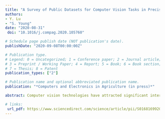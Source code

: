 ```yaml
---
title: "A Survey of Public Datasets for Computer Vision Tasks in Precision Agriculture"
authors: 
- Y. Lu 
- "S. Young"
date: "2020-08-31"
 doi: "10.1016/j.compag.2020.105760"

# Schedule page publish date (NOT publication's date).
publishDate: "2020-09-08T00:00:00Z"

# Publication type.
# Legend: 0 = Uncategorized; 1 = Conference paper; 2 = Journal article;
# 3 = Preprint / Working Paper; 4 = Report; 5 = Book; 6 = Book section;
# 7 = Thesis; 8 = Patent
publication_types: ["2"]

# Publication name and optional abbreviated publication name.
publication: "*Computers and Electronics in Agriculture (in press)*"

abstract: Computer vision technologies have attracted significant interest in precision agriculture in recent years. At the core of robotics and artificial intelligence, computer vision enables various tasks from planting to harvesting in the crop production cycle to be performed automatically and efficiently. However, the scarcity of public image datasets remains a crucial bottleneck for fast prototyping and evaluation of computer vision and machine learning algorithms for the targeted tasks. Since 2015, a number of image datasets have been established and made publicly available to alleviate the bottleneck. Despite this progress, a dedicated survey on these datasets is still lacking. To fill this gap, this paper makes the first comprehensive but not exhaustive review of the public image datasets collected under field conditions for facilitating precision agriculture, which include 15 datasets on weed control, 10 datasets on fruit detection, and 9 datasets on miscellaneous applications. We survey the main characteristics and applications of these datasets, and discuss the key considerations for creating high-quality public image datasets. This survey paper will be valuable for the research community on the selection of suitable image datasets for algorithm development and identification of where creation of new image datasets is needed to support precision agriculture.

# links:
 url_pdf: https://www.sciencedirect.com/science/article/pii/S0168169920312709
---
```

